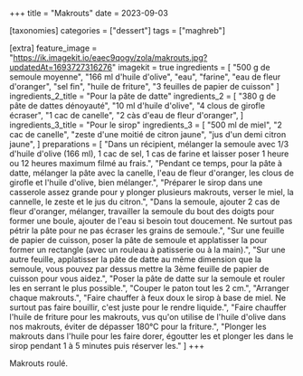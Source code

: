 +++
title = "Makrouts"
date = 2023-09-03

[taxonomies]
categories = ["dessert"]
tags = ["maghreb"]

[extra]
feature_image = "https://ik.imagekit.io/eaec9qogv/zola/makrouts.jpg?updatedAt=1693727316276"
imagekit = true
ingredients = [
  "500 g de semoule moyenne",
  "166 ml d'huile d'olive",
  "eau",
  "farine",
  "eau de fleur d'oranger",
  "sel fin",
  "huile de friture",
  "3 feuilles de papier de cuisson"
]
ingredients_2_title = "Pour la pâte de datte"
ingredients_2 = [
  "380 g de pâte de dattes dénoyauté",
  "10 ml d'huile d'olive",
  "4 clous de girofle écraser",
  "1 cac de canelle",
  "2 càs d'eau de fleur d'oranger",
]
ingredients_3_title = "Pour le sirop"
ingredients_3 = [
  "500 ml de miel",
  "2 cac de canelle",
  "zeste d'une moitié de citron jaune",
  "jus d'un demi citron jaune",
]
preparations = [
  "Dans un récipient, mélanger la semoule avec 1/3 d'huile d'olive (166 ml), 1 cac de sel, 1 cas de farine et laisser poser 1 heure ou 12 heures maximum filmé au frais.",
  "Pendant ce temps, pour la pâte à datte, mélanger la pâte avec la canelle, l'eau de fleur d'oranger, les clous de girofle et l'huile d'olive, bien mélanger.",
  "Préparer le sirop dans une casserole assez grande pour y plonger plusieurs makrouts, verser le miel, la cannelle, le zeste et le jus du citron.",
  "Dans la semoule, ajouter 2 cas de fleur d'oranger, mélanger, travailler la semoule du bout des doigts pour former une boule, ajouter de l'eau si besoin tout doucement. Ne surtout pas pétrir la pâte pour ne pas écraser les grains de semoule.",
  "Sur une feuille de papier de cuisson, poser la pâte de semoule et applatisser la pour former un rectangle (avec un rouleau à patisserie ou à la main).",
  "Sur une autre feuille, applatisser la pâte de datte au même dimension que la semoule, vous pouvez par dessus mettre la 3ème feuille de papier de cuisson pour vous aidez.",
  "Poser la pâte de datte sur la semoule et rouler les en serrant le plus possible.",
  "Couper le paton tout les 2 cm.",
  "Arranger chaque makrouts.",
  "Faire chauffer à feux doux le sirop à base de miel. Ne surtout pas faire bouillir, c'est juste pour le rendre liquide.",
  "Faire chauffer l'huile de friture pour les makrouts, vus qu'on utilise de l'huile d'olive dans nos makrouts, éviter de dépasser 180°C pour la friture.",
  "Plonger les makrouts dans l'huile pour les faire dorer, égoutter les et plonger les dans le sirop pendant 1 à 5 minutes puis réserver les."
]
+++

Makrouts roulé.
